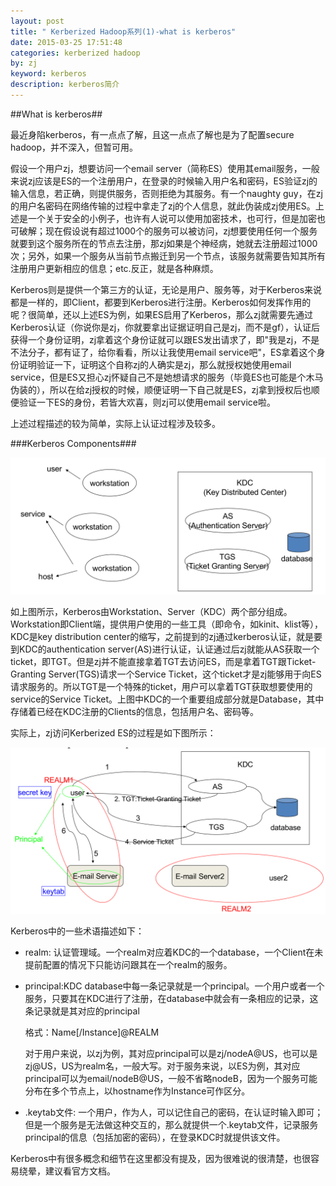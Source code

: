 ```yaml
---
layout: post
title: " Kerberized Hadoop系列(1)-what is kerberos"
date: 2015-03-25 17:51:48
categories: kerberized hadoop
by: zj
keyword: kerberos
description: kerberos简介
---
```


##What is kerberos##

最近身陷kerberos，有一点点了解，且这一点点了解也是为了配置secure hadoop，并不深入，但暂可用。

假设一个用户zj，想要访问一个email server（简称ES）使用其email服务，一般来说zj应该是ES的一个注册用户，在登录的时候输入用户名和密码，ES验证zj的输入信息，若正确，则提供服务，否则拒绝为其服务。有一个naughty guy，在zj的用户名密码在网络传输的过程中拿走了zj的个人信息，就此伪装成zj使用ES。上述是一个关于安全的小例子，也许有人说可以使用加密技术，也可行，但是加密也可破解；现在假设说有超过1000个的服务可以被访问，zj想要使用任何一个服务就要到这个服务所在的节点去注册，那zj如果是个神经病，她就去注册超过1000次；另外，如果一个服务从当前节点搬迁到另一个节点，该服务就需要告知其所有注册用户更新相应的信息；etc.反正，就是各种麻烦。

Kerberos则是提供一个第三方的认证，无论是用户、服务等，对于Kerberos来说都是一样的，即Client，都要到Kerberos进行注册。Kerberos如何发挥作用的呢？很简单，还以上述ES为例，如果ES启用了Kerberos，那么zj就需要先通过Kerberos认证（你说你是zj，你就要拿出证据证明自己是zj，而不是gf），认证后获得一个身份证明，zj拿着这个身份证就可以跟ES发出请求了，即"我是zj，不是不法分子，都有证了，给你看看，所以让我使用email service吧"，ES拿着这个身份证明验证一下，证明这个自称zj的人确实是zj，那么就授权她使用email service，但是ES又担心zj怀疑自己不是她想请求的服务（毕竟ES也可能是个木马伪装的），所以在给zj授权的时候，顺便证明一下自己就是ES，zj拿到授权后也顺便验证一下ES的身份，若皆大欢喜，则zj可以使用email service啦。

上述过程描述的较为简单，实际上认证过程涉及较多。

###Kerberos Components###

![kerberos_components][image1]

如上图所示，Kerberos由Workstation、Server（KDC）两个部分组成。Workstation即Client端，提供用户使用的一些工具（即命令，如kinit、klist等），KDC是key distribution center的缩写，之前提到的zj通过kerberos认证，就是要到KDC的authentication server(AS)进行认证，认证通过后zj就能从AS获取一个ticket，即TGT。但是zj并不能直接拿着TGT去访问ES，而是拿着TGT跟Ticket-Granting Server(TGS)请求一个Service Ticket，这个ticket才是zj能够用于向ES请求服务的。所以TGT是一个特殊的ticket，用户可以拿着TGT获取想要使用的service的Service Ticket。上图中KDC的一个重要组成部分就是Database，其中存储着已经在KDC注册的Clients的信息，包括用户名、密码等。

实际上，zj访问Kerberized ES的过程是如下图所示：

![Kerberos_exampl][image2]

Kerberos中的一些术语描述如下：

* realm: 认证管理域。一个realm对应着KDC的一个database，一个Client在未提前配置的情况下只能访问跟其在一个realm的服务。

* principal:KDC database中每一条记录就是一个principal。一个用户或者一个服务，只要其在KDC进行了注册，在database中就会有一条相应的记录，这条记录就是其对应的principal
	
	格式：Name[/Instance]@REALM

	对于用户来说，以zj为例，其对应principal可以是zj/nodeA@US，也可以是zj@US，US为realm名，一般大写。对于服务来说，以ES为例，其对应principal可以为email/nodeB@US，一般不省略nodeB，因为一个服务可能分布在多个节点上，以hostname作为Instance可作区分。

* .keytab文件: 一个用户，作为人，可以记住自己的密码，在认证时输入即可；但是一个服务是无法做这种交互的，那么就提供一个.keytab文件，记录服务principal的信息（包括加密的密码），在登录KDC时就提供该文件。

Kerberos中有很多概念和细节在这里都没有提及，因为很难说的很清楚，也很容易绕晕，建议看官方文档。


[image1]: /images/kerberos_component.png "kerberos_components"
[image2]: /images/example.png "Kerberos_exampl"

